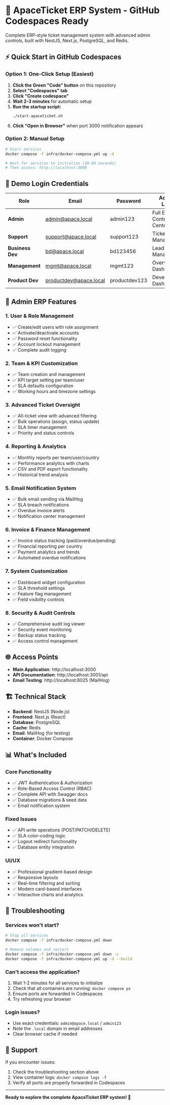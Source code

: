 # 🚀 ApaceTicket ERP System - GitHub Codespaces Ready

Complete ERP-style ticket management system with advanced admin controls, built with NestJS, Next.js, PostgreSQL, and Redis.

## ⚡ Quick Start in GitHub Codespaces

### Option 1: One-Click Setup (Easiest)
1. **Click the Green "Code" button** on this repository
2. **Select "Codespaces" tab**
3. **Click "Create codespace"**
4. **Wait 2-3 minutes** for automatic setup
5. **Run the startup script:**
   ```bash
   ./start-apaceticket.sh
   ```
6. **Click "Open in Browser"** when port 3000 notification appears

### Option 2: Manual Setup
```bash
# Start services
docker compose -f infra/docker-compose.yml up -d

# Wait for services to initialize (30-60 seconds)
# Then access: http://localhost:3000
```

## 🔑 Demo Login Credentials

| Role | Email | Password | Access Level |
|------|-------|----------|--------------|
| **Admin** | admin@apace.local | admin123 | Full ERP Control Center |
| **Support** | support@apace.local | support123 | Ticket Management |
| **Business Dev** | bd@apace.local | bd123456 | Lead Management |
| **Management** | mgmt@apace.local | mgmt123 | Overview Dashboard |
| **Product Dev** | productdev@apace.local | productdev123 | Development Dashboard |

## 🎯 Admin ERP Features

### 1. User & Role Management
- ✅ Create/edit users with role assignment
- ✅ Activate/deactivate accounts
- ✅ Password reset functionality
- ✅ Account lockout management
- ✅ Complete audit logging

### 2. Team & KPI Customization
- ✅ Team creation and management
- ✅ KPI target setting per team/user
- ✅ SLA defaults configuration
- ✅ Working hours and timezone settings

### 3. Advanced Ticket Oversight
- ✅ All-ticket view with advanced filtering
- ✅ Bulk operations (assign, status update)
- ✅ SLA timer management
- ✅ Priority and status controls

### 4. Reporting & Analytics
- ✅ Monthly reports per team/user/country
- ✅ Performance analytics with charts
- ✅ CSV and PDF export functionality
- ✅ Historical trend analysis

### 5. Email Notification System
- ✅ Bulk email sending via MailHog
- ✅ SLA breach notifications
- ✅ Overdue invoice alerts
- ✅ Notification center management

### 6. Invoice & Finance Management
- ✅ Invoice status tracking (paid/overdue/pending)
- ✅ Financial reporting per country
- ✅ Payment analytics and trends
- ✅ Automated overdue notifications

### 7. System Customization
- ✅ Dashboard widget configuration
- ✅ SLA threshold settings
- ✅ Feature flag management
- ✅ Field visibility controls

### 8. Security & Audit Controls
- ✅ Comprehensive audit log viewer
- ✅ Security event monitoring
- ✅ Backup status tracking
- ✅ Access control management

## 🌐 Access Points

- **Main Application**: http://localhost:3000
- **API Documentation**: http://localhost:3001/api
- **Email Testing**: http://localhost:8025 (MailHog)

## 🏗️ Technical Stack

- **Backend**: NestJS (Node.js)
- **Frontend**: Next.js (React)
- **Database**: PostgreSQL
- **Cache**: Redis
- **Email**: MailHog (for testing)
- **Container**: Docker Compose

## 📊 What's Included

### Core Functionality
- ✅ JWT Authentication & Authorization
- ✅ Role-Based Access Control (RBAC)
- ✅ Complete API with Swagger docs
- ✅ Database migrations & seed data
- ✅ Email notification system

### Fixed Issues
- ✅ API write operations (POST/PATCH/DELETE)
- ✅ SLA color-coding logic
- ✅ Logout redirect functionality
- ✅ Database entity integration

### UI/UX
- ✅ Professional gradient-based design
- ✅ Responsive layouts
- ✅ Real-time filtering and sorting
- ✅ Modern card-based interfaces
- ✅ Interactive charts and analytics

## 🔧 Troubleshooting

### Services won't start?
```bash
# Stop all services
docker compose -f infra/docker-compose.yml down

# Remove volumes and restart
docker compose -f infra/docker-compose.yml down -v
docker compose -f infra/docker-compose.yml up -d --build
```

### Can't access the application?
1. Wait 1-2 minutes for all services to initialize
2. Check that all containers are running: `docker compose ps`
3. Ensure ports are forwarded in Codespaces
4. Try refreshing your browser

### Login issues?
- Use exact credentials: `admin@apace.local` / `admin123`
- Note the `.local` domain in email addresses
- Clear browser cache if needed

## 📧 Support

If you encounter issues:
1. Check the troubleshooting section above
2. View container logs: `docker compose logs -f`
3. Verify all ports are properly forwarded in Codespaces

---

**Ready to explore the complete ApaceTicket ERP system! 🎉**
